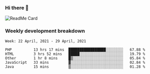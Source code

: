 ### Hi there 👋

<!--
**itzcy/itzcy** is a ✨ _special_ ✨ repository because its `README.md` (this file) appears on your GitHub profile.

Here are some ideas to get you started:

- 🔭 I’m currently working on ...
- 🌱 I’m currently learning ...
- 👯 I’m looking to collaborate on ...
- 🤔 I’m looking for help with ...
- 💬 Ask me about ...
- 📫 How to reach me: ...
- 😄 Pronouns: ...
- ⚡ Fun fact: ...
-->
![ReadMe Card](https://github-readme-stats.vercel.app/api?username=itzcy&show_icons=true&title_color=2d3198&icon_color=797cb8&text_color=24292e&bg_color=f6f8fa)

### Weekly development breakdown
<!--START_SECTION:waka-->
```text
Week: 22 April, 2021 - 29 April, 2021

PHP          13 hrs 17 mins  █████████████████░░░░░░░░   67.88 % 
HTML         3 hrs 52 mins   █████░░░░░░░░░░░░░░░░░░░░   19.79 % 
Other        1 hr 8 mins     █▒░░░░░░░░░░░░░░░░░░░░░░░   05.84 % 
JavaScript   33 mins         ▓░░░░░░░░░░░░░░░░░░░░░░░░   02.84 % 
Java         15 mins         ▒░░░░░░░░░░░░░░░░░░░░░░░░   01.28 % 
```
<!--END_SECTION:waka-->
